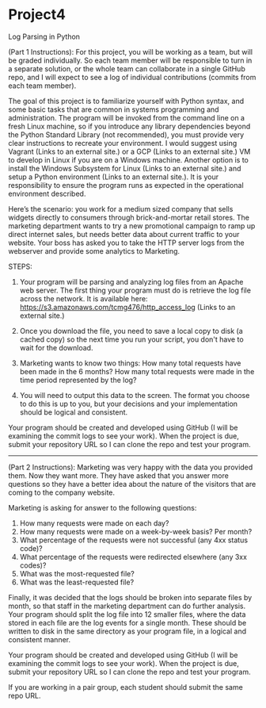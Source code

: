 # Project4
Log Parsing in Python

(Part 1 Instructions):
For this project, you will be working as a team, but will be graded individually. So each team member will be responsible to turn in a separate solution, or the whole team can collaborate in a single GitHub repo, and I will expect to see a log of individual contributions (commits from each team member).

The goal of this project is to familiarize yourself with Python syntax, and some basic tasks that are common in systems programming and administration. The program will be invoked from the command line on a fresh Linux machine, so if you introduce any library dependencies beyond the Python Standard Library (not recommended), you must provide very clear instructions to recreate your environment. I would suggest using Vagrant (Links to an external site.) or a GCP (Links to an external site.) VM to develop in Linux if you are on a Windows machine. Another option is to install the Windows Subsystem for Linux (Links to an external site.) and setup a Python environment (Links to an external site.). It is your responsibility to ensure the program runs as expected in the operational environment described.

Here’s the scenario: you work for a medium sized company that sells widgets directly to consumers through brick-and-mortar retail stores. The marketing department wants to try a new promotional campaign to ramp up direct internet sales, but needs better data about current traffic to your website. Your boss has asked you to take the HTTP server logs from the webserver and provide some analytics to Marketing.

STEPS:
1. Your program will be parsing and analyzing log files from an Apache web server. The first thing your program must do is retrieve the log file across the network. It is available here: https://s3.amazonaws.com/tcmg476/http_access_log (Links to an external site.)

2. Once you download the file, you need to save a local copy to disk (a cached copy) so the next time you run your script, you don't have to wait for the download.

3. Marketing wants to know two things: 
  How many total requests have been made in the 6 months?
  How many total requests were made in the time period represented by the log?

4. You will need to output this data to the screen. The format you choose to do this is up to you, but your decisions and your implementation should be logical and consistent.

Your program should be created and developed using GitHub (I will be examining the commit logs to see your work). When the project is due, submit your repository URL so I can clone the repo and test your program.

*********************************************************************************************************************************************************************************

(Part 2 Instructions):
Marketing was very happy with the data you provided them. Now they want more. They have asked that you answer more questions  so they have a better idea about the nature of the visitors that are coming to the company website.

Marketing is asking for answer to the following questions:

1. How many requests were made on each day? 
2. How many requests were made on a week-by-week basis? Per month?
3. What percentage of the requests were not successful (any 4xx status code)?
4. What percentage of the requests were redirected elsewhere (any 3xx codes)?
5. What was the most-requested file?
6. What was the least-requested file?

Finally, it was decided that the logs should be broken into separate files by month, so that staff in the marketing department can do further analysis. Your program should split the log file into 12 smaller files, where the data stored in each file are the log events for a single month. These should be written to disk in the same directory as your program file, in a logical and consistent manner.

Your program should be created and developed using GitHub (I will be examining the commit logs to see your work). When the project is due, submit your repository URL so I can clone the repo and test your program.  

If you are working in a pair group, each student should submit the same repo URL.

